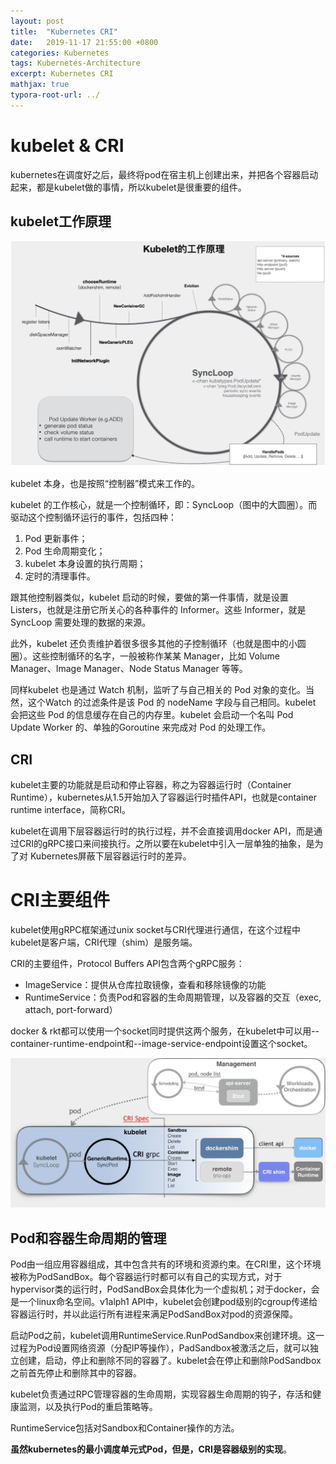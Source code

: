 ```yaml
---
layout: post
title:  "Kubernetes CRI"
date:   2019-11-17 21:55:00 +0800
categories: Kubernetes
tags: Kubernetes-Architecture
excerpt: Kubernetes CRI
mathjax: true
typora-root-url: ../
---
```


# kubelet & CRI

kubernetes在调度好之后，最终将pod在宿主机上创建出来，并把各个容器启动起来，都是kubelet做的事情，所以kubelet是很重要的组件。

## kubelet工作原理

![image-20191117173502863](/assets/images/image-20191117173502863.png)

kubelet 本身，也是按照“控制器”模式来工作的。

kubelet 的工作核心，就是一个控制循环，即：SyncLoop（图中的大圆圈）。而驱动这个控制循环运行的事件，包括四种：

1. Pod 更新事件；
2. Pod 生命周期变化；
3.  kubelet 本身设置的执行周期；
4.  定时的清理事件。

跟其他控制器类似，kubelet 启动的时候，要做的第一件事情，就是设置 Listers，也就是注册它所关心的各种事件的 Informer。这些 Informer，就是 SyncLoop 需要处理的数据的来源。

此外，kubelet 还负责维护着很多很多其他的子控制循环（也就是图中的小圆圈）。这些控制循环的名字，一般被称作某某 Manager，比如 Volume Manager、Image Manager、Node Status Manager 等等。

同样kubelet 也是通过 Watch 机制，监听了与自己相关的 Pod 对象的变化。当然，这个Watch 的过滤条件是该 Pod 的 nodeName 字段与自己相同。kubelet 会把这些 Pod 的信息缓存在自己的内存里。kubelet 会启动一个名叫 Pod Update Worker 的、单独的Goroutine 来完成对 Pod 的处理工作。

## CRI

kubelet主要的功能就是启动和停止容器，称之为容器运行时（Container Runtime），kubernetes从1.5开始加入了容器运行时插件API，也就是container runtime interface，简称CRI。

kubelet在调用下层容器运行时的执行过程，并不会直接调用docker API，而是通过CRI的gRPC接口来间接执行。之所以要在kubelet中引入一层单独的抽象，是为了对 Kubernetes屏蔽下层容器运行时的差异。

# CRI主要组件

kubelet使用gRPC框架通过unix socket与CRI代理进行通信，在这个过程中kubelet是客户端，CRI代理（shim）是服务端。

CRI的主要组件，Protocol Buffers API包含两个gRPC服务：

* ImageService：提供从仓库拉取镜像，查看和移除镜像的功能
* RuntimeService：负责Pod和容器的生命周期管理，以及容器的交互（exec, attach, port-forward）

docker & rkt都可以使用一个socket同时提供这两个服务，在kubelet中可以用--container-runtime-endpoint和--image-service-endpoint设置这个socket。

![image-20191117174320572](/assets/images/image-20191117174320572.png)

## Pod和容器生命周期的管理

Pod由一组应用容器组成，其中包含共有的环境和资源约束。在CRI里，这个环境被称为PodSandBox。每个容器运行时都可以有自己的实现方式，对于hypervisor类的运行时，PodSandBox会具体化为一个虚拟机；对于docker，会是一个linux命名空间。v1alph1 API中，kubelet会创建pod级别的cgroup传递给容器运行时，并以此运行所有进程来满足PodSandBox对pod的资源保障。

启动Pod之前，kubelet调用RuntimeService.RunPodSandbox来创建环境。这一过程为Pod设置网络资源（分配IP等操作），PadSandbox被激活之后，就可以独立创建，启动，停止和删除不同的容器了。kubelet会在停止和删除PodSandbox之前首先停止和删除其中的容器。

kubelet负责通过RPC管理容器的生命周期，实现容器生命周期的钩子，存活和健康监测，以及执行Pod的重启策略等。

RuntimeService包括对Sandbox和Container操作的方法。

**虽然kubernetes的最小调度单元式Pod，但是，CRI是容器级别的实现**。